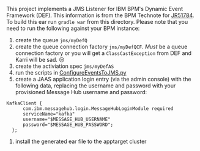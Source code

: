 This project implements a JMS Listener for IBM BPM's Dynamic Event Framework (DEF).  This information is from the BPM Technote for [JR51784](https://www-01.ibm.com/support/docview.wss?uid=swg1JR51784).  To build this ear run `gradle war` from this directory.  Please note that you need to run the following against your BPM instance:

1. create the queue `jms/myDefQ`
1. create the queue connection factory `jms/myDefQCF`.  *Must* be a queue connection factory or you will get a `ClassCastException` from DEF and Karri will be sad. 😒
1. create the activiation spec `jms/myDefAS`
1. run the scripts in [ConfigureEventsToJMS.py](ConfigureEventsToJMS.py)
1. create a JAAS application login entry (via the admin console) with the following data, replacing the username and password with your provisioned Message Hub username and password:
```
KafkaClient {
      com.ibm.messagehub.login.MessageHubLoginModule required
      serviceName="kafka"
      username="$MESSAGE_HUB_USERNAME"
      password="$MESSAGE_HUB_PASSWORD";
  }; 
```
1.  install the generated ear file to the apptarget cluster
